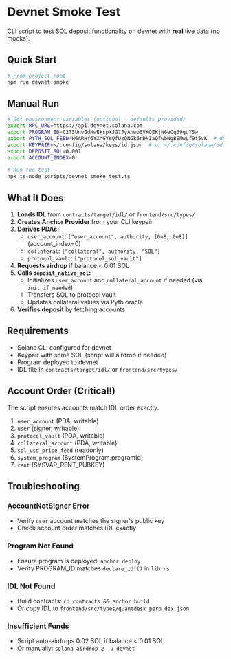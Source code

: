 # Devnet Smoke Test

CLI script to test SOL deposit functionality on devnet with **real** live data (no mocks).

## Quick Start

```bash
# From project root
npm run devnet:smoke
```

## Manual Run

```bash
# Set environment variables (optional - defaults provided)
export RPC_URL=https://api.devnet.solana.com
export PROGRAM_ID=C2T3UnvGdHwEkspXJG7JyAhwo6VKQEKjN6eCq69guYSw
export PYTH_SOL_FEED=H6ARHf6YXhGYeQfUzQNGk6rDN1aQfwbNgBEMwLf9f5vK  # devnet SOL/USD
export KEYPAIR=~/.config/solana/keys/id.json  # or ~/.config/solana/id.json
export DEPOSIT_SOL=0.001
export ACCOUNT_INDEX=0

# Run the test
npx ts-node scripts/devnet_smoke_test.ts
```

## What It Does

1. **Loads IDL** from `contracts/target/idl/` or `frontend/src/types/`
2. **Creates Anchor Provider** from your CLI keypair
3. **Derives PDAs:**
   - `user_account`: `["user_account", authority, [0u8, 0u8]]` (account_index=0)
   - `collateral`: `["collateral", authority, "SOL"]`
   - `protocol_vault`: `["protocol_sol_vault"]`
4. **Requests airdrop** if balance < 0.01 SOL
5. **Calls `deposit_native_sol`:**
   - Initializes `user_account` and `collateral_account` if needed (via `init_if_needed`)
   - Transfers SOL to protocol vault
   - Updates collateral values via Pyth oracle
6. **Verifies deposit** by fetching accounts

## Requirements

- Solana CLI configured for devnet
- Keypair with some SOL (script will airdrop if needed)
- Program deployed to devnet
- IDL file in `contracts/target/idl/` or `frontend/src/types/`

## Account Order (Critical!)

The script ensures accounts match IDL order exactly:
1. `user_account` (PDA, writable)
2. `user` (signer, writable) 
3. `protocol_vault` (PDA, writable)
4. `collateral_account` (PDA, writable)
5. `sol_usd_price_feed` (readonly)
6. `system_program` (SystemProgram.programId)
7. `rent` (SYSVAR_RENT_PUBKEY)

## Troubleshooting

### AccountNotSigner Error
- Verify `user` account matches the signer's public key
- Check account order matches IDL exactly

### Program Not Found
- Ensure program is deployed: `anchor deploy`
- Verify PROGRAM_ID matches `declare_id!()` in `lib.rs`

### IDL Not Found
- Build contracts: `cd contracts && anchor build`
- Or copy IDL to `frontend/src/types/quantdesk_perp_dex.json`

### Insufficient Funds
- Script auto-airdrops 0.02 SOL if balance < 0.01 SOL
- Or manually: `solana airdrop 2 -u devnet`

